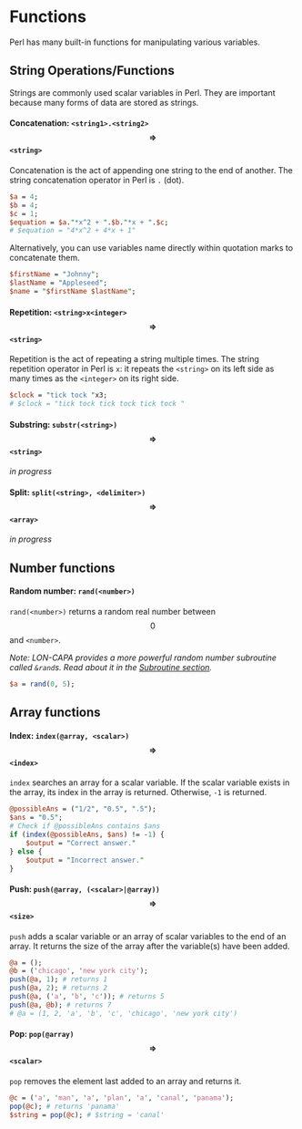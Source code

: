 Functions
=========

Perl has many built-in functions for manipulating various variables.

## String Operations/Functions

Strings are commonly used scalar variables in Perl. They are important because many forms of data are stored as strings.

#### Concatenation: `<string1>.<string2>` $$\Rightarrow$$ `<string>`

Concatenation is the act of appending one string to the end of another. The string concatenation operator in Perl is `.` (dot).

```perl
$a = 4;
$b = 4;
$c = 1;
$equation = $a."*x^2 + ".$b."*x + ".$c;
# $equation = "4*x^2 + 4*x + 1"
```

Alternatively, you can use variables name directly within quotation marks to concatenate them.

```perl
$firstName = "Johnny";
$lastName = "Appleseed";
$name = "$firstName $lastName";
```

#### Repetition: `<string>x<integer>` $$\Rightarrow$$ `<string>`

Repetition is the act of repeating a string multiple times. The string repetition operator in Perl is `x`: it repeats the `<string>` on its left side as many times as the `<integer>` on its right side.

```perl
$clock = "tick tock "x3;
# $clock = "tick tock tick tock tick tock "
```

#### Substring: `substr(<string>)` $$\Rightarrow$$ `<string>`

*in progress*

#### Split: `split(<string>, <delimiter>)` $$\Rightarrow$$ `<array>`

*in progress*

## Number functions

#### Random number: `rand(<number>)`

`rand(<number>)` returns a random real number between $$0$$ and `<number>`.

*Note: LON-CAPA provides a more powerful random number subroutine called `&rand`s. Read about it in the [Subroutine section](/docs/perl/subroutines.md).*

```perl
$a = rand(0, 5);
```

## Array functions

#### Index: `index(@array, <scalar>)` $$\Rightarrow$$ `<index>`

`index` searches an array for a scalar variable. If the scalar variable exists in the array, its index in the array is returned. Otherwise, `-1` is returned.

```perl
@possibleAns = ("1/2", "0.5", ".5");
$ans = "0.5";
# Check if @possibleAns contains $ans
if (index(@possibleAns, $ans) != -1) {
    $output = "Correct answer."
} else {
    $output = "Incorrect answer."
}
```

#### Push: `push(@array, (<scalar>|@array))` $$\Rightarrow$$ `<size>`

`push` adds a scalar variable or an array of scalar variables to the end of an array. It returns the size of the array after the variable(s) have been added.

```perl
@a = ();
@b = ('chicago', 'new york city');
push(@a, 1); # returns 1
push(@a, 2); # returns 2
push(@a, ('a', 'b', 'c')); # returns 5
push(@a, @b); # returns 7
# @a = (1, 2, 'a', 'b', 'c', 'chicago', 'new york city')
```

#### Pop: `pop(@array)` $$\Rightarrow$$ `<scalar>`

`pop` removes the element last added to an array and returns it.

```perl
@c = ('a', 'man', 'a', 'plan', 'a', 'canal', 'panama');
pop(@c); # returns 'panama'
$string = pop(@c); # $string = 'canal'
```
